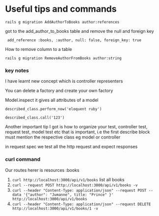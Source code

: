 # Useful tips and commands

`rails g migration AddAuthorToBooks author:references  `

got to the add_author_to_books table and remove the null and foreign key

` add_reference :books, :author, null: false, foreign_key: true`

How to remove column to a table 

`rails g migration RemoveAuthorFromBooks author:string`

### key notes

I have learnt new concept which is controller representers

You can delete a factory and create your own factory

Model.inspect it gives all attributes of a model

`described_class.perform_now('eloquent ruby')`

`described_class.call('123')`

Another important tip I got is how to organize your test, controller test, request test, model test etc that is important, i.e the first describe block must mention the respective class eg model or controller

in request spec we test all the http request and expect responses 

### curl command

Our routes herer is resources :books
1. `curl http://localhost:3000/api/v1/books` list all books
2. `curl --request POST http://localhost:3000/api/v1/books -v` 
3. `curl --header "Content-Type: application/json" --request POST --data '{"author": "Jumanne", title: "Prince" }' http://localhost:3000/api/v1/books`
2. `curl --header "Content-Type: application/json" --request DELETE http://localhost:3000/api/v1/books/1 -v` 
